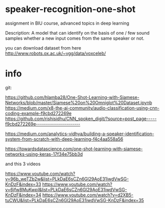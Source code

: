 # speaker-recognition-one-shot
assignment in BIU course, advanced topics in deep learning

Description: A model that can identify on the basis of one / few sound samples whether a new input comes from the same speaker or not.

you can download dataset from here http://www.robots.ox.ac.uk/~vgg/data/voxceleb/


# info


git:

https://github.com/hlamba28/One-Shot-Learning-with-Siamese-Networks/blob/master/Siamese%20on%20Omniglot%20Dataset.ipynb
https://medium.com/x8-the-ai-community/audio-classification-using-cnn-coding-example-f9cbd272269e
https://github.com/rishisidhu/CNN_spoken_digit/?source=post_page-----f9cbd272269e----------------------


https://medium.com/analytics-vidhya/building-a-speaker-identification-system-from-scratch-with-deep-learning-f4c4aa558a56

https://towardsdatascience.com/one-shot-learning-with-siamese-networks-using-keras-17f34e75bb3d

and this 3 videos

https://www.youtube.com/watch?v=96b_weTZb2w&list=PLkDaE6sCZn6Gl29AoE31iwdVwSG-KnDzF&index=33
https://www.youtube.com/watch?v=6jfw8MuKwpI&list=PLkDaE6sCZn6Gl29AoE31iwdVwSG-KnDzF&index=34
https://www.youtube.com/watch?v=d2XB5-tuCWU&list=PLkDaE6sCZn6Gl29AoE31iwdVwSG-KnDzF&index=35
